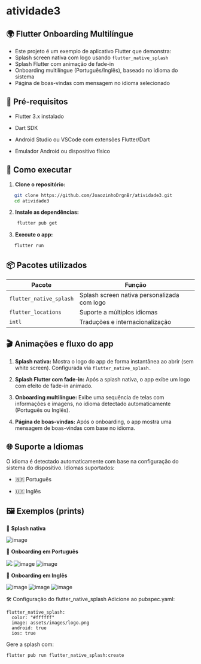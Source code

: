 # atividade3

## 🌍 Flutter Onboarding Multilíngue

- Este projeto é um exemplo de aplicativo Flutter que demonstra:
- Splash screen nativa com logo usando `flutter_native_splash`
- Splash Flutter com animação de fade-in
- Onboarding multilíngue (Português/Inglês), baseado no idioma do sistema
- Página de boas-vindas com mensagem no idioma selecionado

## 📲 Pré-requisitos

- Flutter 3.x instalado

- Dart SDK

- Android Studio ou VSCode com extensões Flutter/Dart

- Emulador Android ou dispositivo físico

## 🚀 Como executar

1. **Clone o repositório:**

```bash
   git clone https://github.com/JoaozinhoDrgnBr/atividade3.git
   cd atividade3
   ```

2. **Instale as dependências:**

```bash
    flutter pub get
```

3. **Execute o app:**

 ```bash
    flutter run
 ```

## 📦 Pacotes utilizados

| **Pacote**            | **Função**                                  |
|-----------------------|---------------------------------------------|
| `flutter_native_splash` | Splash screen nativa personalizada com logo |
| `flutter_locations`     | Suporte a múltiplos idiomas                 |
| `intl`                  | Traduções e internacionalização             |

## 🎬 Animações e fluxo do app

1. **Splash nativa:**
Mostra o logo do app de forma instantânea ao abrir (sem white screen). Configurada via `flutter_native_splash.`

2. **Splash Flutter com fade-in:**
Após a splash nativa, o app exibe um logo com efeito de fade-in animado.

3. **Onboarding multilíngue:**
Exibe uma sequência de telas com informações e imagens, no idioma detectado automaticamente (Português ou Inglês).

4. **Página de boas-vindas:**
Após o onboarding, o app mostra uma mensagem de boas-vindas com base no idioma.

## 🌐 Suporte a Idiomas
O idioma é detectado automaticamente com base na configuração do sistema do dispositivo.
Idiomas suportados:

- 🇧🇷 Português

- 🇺🇸 Inglês

## 🖼️ Exemplos (prints)
📱 **Splash nativa**

![image](https://github.com/user-attachments/assets/f55297e2-fccf-47af-887a-027946afc14e)

📱 **Onboarding em Português**

![](https://github.com/user-attachments/assets/b8071455-f346-43b4-9713-745c229ac1b7) ![image](https://github.com/user-attachments/assets/8bb1520a-2df8-4d2f-8e07-701ad29aba6d) ![image](https://github.com/user-attachments/assets/b4b8d844-6657-45c9-b28d-5129e49892d8)


📱 **Onboarding em Inglês**

![image](https://github.com/user-attachments/assets/2cbb405d-402d-48cf-82d5-5bbf77948940) ![image](https://github.com/user-attachments/assets/c4f98634-13c2-4120-9ee0-2b5a081465fc) ![image](https://github.com/user-attachments/assets/acc13ee9-dc49-4f6d-b747-62c902472c87)


🛠️ Configuração do flutter_native_splash
Adicione ao pubspec.yaml:

```
flutter_native_splash:
  color: "#ffffff"
  image: assets/images/logo.png
  android: true
  ios: true
```

Gere a splash com:

```
flutter pub run flutter_native_splash:create
```

